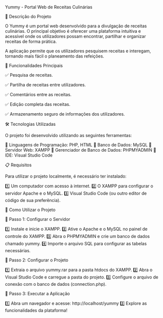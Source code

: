 Yummy - Portal Web de Receitas Culinárias

📌 Descrição do Projeto

O Yummy é um portal web desenvolvido para a divulgação de receitas culinárias. O principal objetivo é oferecer uma plataforma intuitiva e acessível onde os utilizadores possam encontrar, partilhar e organizar receitas de forma prática.

A aplicação permite que os utilizadores pesquisem receitas e interegam, tornando mais fácil o planeamento das refeições.

🚀 Funcionalidades Principais

✅ Pesquisa de receitas.

✅ Partilha de receitas entre utilizadores.

✅ Comentários entre as receitas.

✅ Edição completa das receitas.

✅ Armazenamento seguro de informações dos utilizadores.

🛠 Tecnologias Utilizadas

O projeto foi desenvolvido utilizando as seguintes ferramentas:

🔹 Linguagens de Programação: PHP, HTML
🔹 Banco de Dados: MySQL
🔹 Servidor Web: XAMPP
🔹 Gerenciador de Banco de Dados: PHPMYADMIN
🔹 IDE: Visual Studio Code

📋 Requisitos

Para utilizar o projeto localmente, é necessário ter instalado:

1️⃣ Um computador com acesso à internet.
2️⃣ O XAMPP para configurar o servidor Apache e o MySQL.
3️⃣ Visual Studio Code (ou outro editor de código de sua preferência).

🏁 Como Utilizar o Projeto

🔹 Passo 1: Configurar o Servidor

1️⃣ Instale e inicie o XAMPP.
2️⃣ Ative o Apache e o MySQL no painel de controle do XAMPP.
3️⃣ Abra o PHPMYADMIN e crie um banco de dados chamado yummy.
4️⃣ Importe o arquivo SQL para configurar as tabelas necessárias.

🔹 Passo 2: Configurar o Projeto

1️⃣ Extraia o arquivo yummy.rar para a pasta htdocs do XAMPP.
2️⃣ Abra o Visual Studio Code e carregue a pasta do projeto.
3️⃣ Configure o arquivo de conexão com o banco de dados (connection.php).

🔹 Passo 3: Executar a Aplicação

1️⃣ Abra um navegador e acesse: http://localhost/yummy
2️⃣ Explore as funcionalidades da plataforma!
